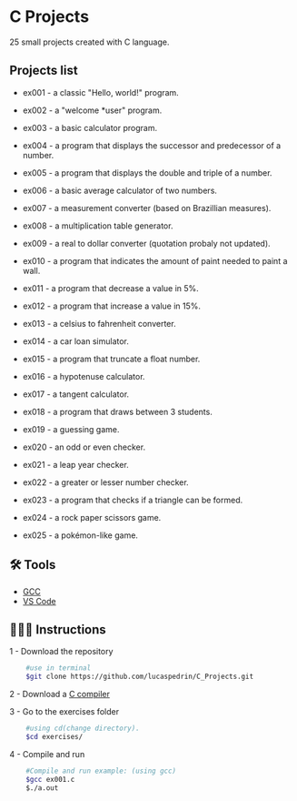# C Projects

25 small projects created with C language.

## Projects list

+ ex001 - a classic "Hello, world!" program.

+ ex002 - a "welcome *user" program.

+ ex003 - a basic calculator program.

+ ex004 - a program that displays the successor and predecessor of a number.

+ ex005 - a program that displays the double and triple of a number.

+ ex006 - a  basic average calculator of two numbers.

+ ex007 - a measurement converter (based on Brazillian measures). 

+ ex008 - a multiplication table generator.

+ ex009 - a real to dollar converter (quotation probaly not updated).

+ ex010 - a program that indicates the amount of paint needed to paint a wall.

+ ex011 - a program that decrease a value in 5%.

+ ex012 - a program that increase a value in 15%.

+ ex013 - a celsius to fahrenheit converter.

+ ex014 - a car loan simulator.

+ ex015 - a program that truncate a float number.

+ ex016 - a hypotenuse calculator.

+ ex017 - a tangent calculator.

+ ex018 - a program that draws between 3 students.

+ ex019 - a guessing game.

+ ex020 - an odd or even checker.

+ ex021 - a leap year checker.

+ ex022 - a greater or lesser number checker.

+ ex023 - a program that checks if a triangle can be formed.

+ ex024 - a rock paper scissors game.

+ ex025 - a pokémon-like game.

## 🛠️ Tools
- [GCC](https://gcc.gnu.org/)
- [VS Code](https://code.visualstudio.com/)

## 👨🏽‍💻 Instructions
1 - Download the repository
```bash
    #use in terminal
    $git clone https://github.com/lucaspedrin/C_Projects.git
```

2 - Download a [C compiler](https://gcc.gnu.org/)

3 - Go to the exercises folder
```bash
    #using cd(change directory).
    $cd exercises/
```

4 - Compile and run
```bash
    #Compile and run example: (using gcc)
    $gcc ex001.c
    $./a.out
```